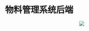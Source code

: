 # 物料管理系统后端


<p align="center">
<a href="https://app.codecov.io/gh/Peiyang-Aeromodelling-Association/inventory_management_server"><img src="https://img.shields.io/codecov/c/github/Peiyang-Aeromodelling-Association/inventory_management_server
?style=flat-square"></a>
</p>